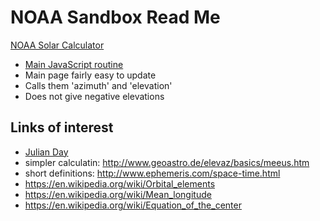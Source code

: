 NOAA Sandbox Read Me
===

[NOAA Solar Calculator]( http://www.esrl.noaa.gov/gmd/grad/solcalc/index.html )
* [Main JavaScript routine]( http://www.esrl.noaa.gov/gmd/grad/solcalc/main.js )
* Main page fairly easy to update
* Calls them 'azimuth' and 'elevation'
* Does not give negative elevations


## Links of interest

* [Julian Day]( https://en.wikipedia.org/wiki/Julian_day )
* simpler calculatin: http://www.geoastro.de/elevaz/basics/meeus.htm
* short definitions: http://www.ephemeris.com/space-time.html
* https://en.wikipedia.org/wiki/Orbital_elements
* https://en.wikipedia.org/wiki/Mean_longitude
* https://en.wikipedia.org/wiki/Equation_of_the_center


